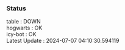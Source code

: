 ### Status


table : DOWN  
hogwarts : OK  
icy-bot : OK  
Latest Update : 2024-07-07 04:10:30.594119
